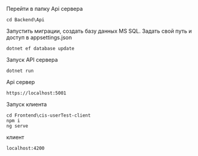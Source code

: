 Перейти в папку Api сервера
```
cd Backend\Api
```
Запустить миграции, создать базу данных MS SQL. Задать свой путь и доступ в appsettings.json
```
dotnet ef database update
```
Запуск API сервера
```
dotnet run
```
Api сервер
```
https://localhost:5001
```

Запуск клиента
```
cd Frontend\cis-userTest-client
npm i
ng serve
```
клиент 
```
localhost:4200
```

